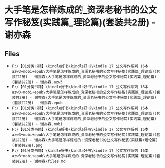 # 大手笔是怎样炼成的_资深老秘书的公文写作秘笈(实践篇_理论篇)(套装共2册) - 谢亦森

## Files

- `F:/【01分类书籍】\kindle好书\kindle好书\kindle 17 公文写作系列 16本 azw3+mobi+epub\大手笔是怎样炼成的_资深老秘书的公文写作秘笈(实践篇_理论篇)(套装共2册) - 谢亦森\大手笔是怎样炼成的_资深老秘书的公文写作秘笈(实践篇_理论篇)(套装共2册) - 谢亦森.azw3`
- `F:/【01分类书籍】\kindle好书\kindle好书\kindle 17 公文写作系列 16本 azw3+mobi+epub\大手笔是怎样炼成的_资深老秘书的公文写作秘笈(实践篇_理论篇)(套装共2册) - 谢亦森\大手笔是怎样炼成的_资深老秘书的公文写作秘笈(实践篇_理论篇)(套装共2册) - 谢亦森.epub`
- `F:/【01分类书籍】\kindle好书\kindle好书\kindle 17 公文写作系列 16本 azw3+mobi+epub\大手笔是怎样炼成的_资深老秘书的公文写作秘笈(实践篇_理论篇)(套装共2册) - 谢亦森\大手笔是怎样炼成的_资深老秘书的公文写作秘笈(实践篇_理论篇)(套装共2册) - 谢亦森.mobi`
- `F:/【01分类书籍】\kindle好书\kindle好书\kindle 17 公文写作系列 16本 azw3+mobi+epub\大手笔是怎样炼成的_资深老秘书的公文写作秘笈(实践篇_理论篇)(套装共2册) - 谢亦森\大手笔是怎样炼成的：资深老秘书的公文写作秘笈(实践篇+理论篇)(套装共2册).png`
- `F:/【01分类书籍】\kindle好书\kindle好书\kindle 17 公文写作系列 16本 azw3+mobi+epub\大手笔是怎样炼成的_资深老秘书的公文写作秘笈(实践篇_理论篇)(套装共2册) - 谢亦森\files.md`
